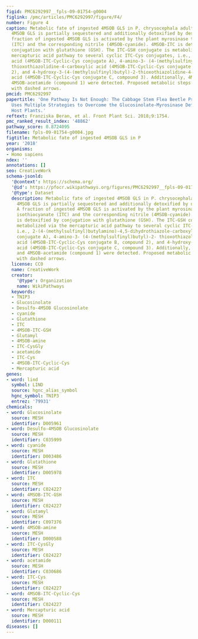 ```yaml
---
figid: PMC6292997__fpls-09-01754-g0004
figlink: /pmc/articles/PMC6292997/figure/F4/
number: Figure 4
caption: Metabolic fate of ingested 4MSOB GLS in P. chrysocephala adults. Ingested
  4MSOB GLS is partially sequestered and additionally detoxified by desulfation. A
  fraction of ingested 4MSOB GLS is activated by the plant myrosinase to 4MSOB isothiocyanate
  (ITC) and the corresponding nitrile (4MSOB-cyanide). 4MSOB-ITC is detoxified by
  conjugation with glutathione (GSH). The ITC-GSH conjugate is metabolized via the
  mercapturic acid pathway to several cyclic ITC-Cys conjugates, i.e., 2-(4-(methylsulfinyl)butylamino)-4,5-dihydrothiazole-carboxylic
  acid (4MSOB-ITC-Cyclic-Cys conjugate A), 4-amino-3- (4-(methylsulfinyl)butyl)-2-
  thioxothiazolidine-4-carboxylic acid (4MSOB-ITC-Cyclic-Cys conjugate B, compound
  2), and 4-hydroxy-3-(4-(methylsulfinyl)butyl)-2-thioxothiazolidine-4-carboxylic
  acid (4MSOB-ITC-Cyclic-Cys conjugate C, compound 3). Additionally, 4MSOB-amine and
  4MSOB-acetamide (compound 1) were detected. Proposed metabolic steps are indicated
  with dashed arrows.
pmcid: PMC6292997
papertitle: 'One Pathway Is Not Enough: The Cabbage Stem Flea Beetle Psylliodes chrysocephala
  Uses Multiple Strategies to Overcome the Glucosinolate-Myrosinase Defense in Its
  Host Plants.'
reftext: Franziska Beran, et al. Front Plant Sci. 2018;9:1754.
pmc_ranked_result_index: '48862'
pathway_score: 0.8724095
filename: fpls-09-01754-g0004.jpg
figtitle: Metabolic fate of ingested 4MSOB GLS in P
year: '2018'
organisms:
- Homo sapiens
ndex: ''
annotations: []
seo: CreativeWork
schema-jsonld:
  '@context': https://schema.org/
  '@id': https://pfocr.wikipathways.org/figures/PMC6292997__fpls-09-01754-g0004.html
  '@type': Dataset
  description: Metabolic fate of ingested 4MSOB GLS in P. chrysocephala adults. Ingested
    4MSOB GLS is partially sequestered and additionally detoxified by desulfation.
    A fraction of ingested 4MSOB GLS is activated by the plant myrosinase to 4MSOB
    isothiocyanate (ITC) and the corresponding nitrile (4MSOB-cyanide). 4MSOB-ITC
    is detoxified by conjugation with glutathione (GSH). The ITC-GSH conjugate is
    metabolized via the mercapturic acid pathway to several cyclic ITC-Cys conjugates,
    i.e., 2-(4-(methylsulfinyl)butylamino)-4,5-dihydrothiazole-carboxylic acid (4MSOB-ITC-Cyclic-Cys
    conjugate A), 4-amino-3- (4-(methylsulfinyl)butyl)-2- thioxothiazolidine-4-carboxylic
    acid (4MSOB-ITC-Cyclic-Cys conjugate B, compound 2), and 4-hydroxy-3-(4-(methylsulfinyl)butyl)-2-thioxothiazolidine-4-carboxylic
    acid (4MSOB-ITC-Cyclic-Cys conjugate C, compound 3). Additionally, 4MSOB-amine
    and 4MSOB-acetamide (compound 1) were detected. Proposed metabolic steps are indicated
    with dashed arrows.
  license: CC0
  name: CreativeWork
  creator:
    '@type': Organization
    name: WikiPathways
  keywords:
  - TNIP3
  - Glucosinolate
  - Desulfo-4MSOB Glucosinolate
  - cyanide
  - Glutathione
  - ITC
  - 4MSOB-ITC-GSH
  - Glutamyl
  - 4MSOB-amine
  - ITC-CysGly
  - acetamide
  - ITC-Cys
  - 4MSOB-ITC-Cyclic-Cys
  - Mercapturic acid
genes:
- word: lind
  symbol: LIND
  source: hgnc_alias_symbol
  hgnc_symbol: TNIP3
  entrez: '79931'
chemicals:
- word: Glucosinolate
  source: MESH
  identifier: D005961
- word: Desulfo-4MSOB Glucosinolate
  source: MESH
  identifier: C035999
- word: cyanide
  source: MESH
  identifier: D003486
- word: Glutathione
  source: MESH
  identifier: D005978
- word: ITC
  source: MESH
  identifier: C024227
- word: 4MSOB-ITC-GSH
  source: MESH
  identifier: C024227
- word: Glutamyl
  source: MESH
  identifier: C097376
- word: 4MSOB-amine
  source: MESH
  identifier: D000588
- word: ITC-CysGly
  source: MESH
  identifier: C024227
- word: acetamide
  source: MESH
  identifier: C030686
- word: ITC-Cys
  source: MESH
  identifier: C024227
- word: 4MSOB-ITC-Cyclic-Cys
  source: MESH
  identifier: C024227
- word: Mercapturic acid
  source: MESH
  identifier: D000111
diseases: []
---
```

